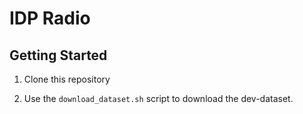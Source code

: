 # IDP Radio

## Getting Started

1. Clone this repository

2. Use the `download_dataset.sh` script to download the dev-dataset.
